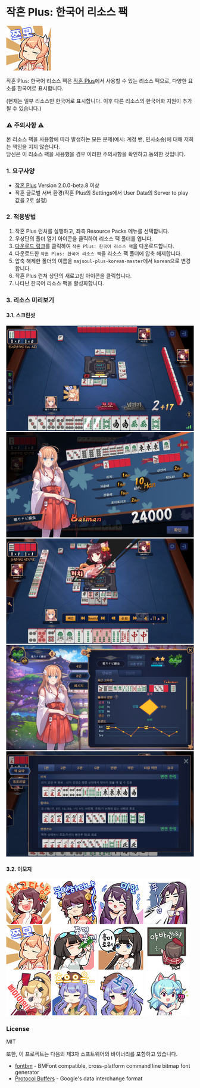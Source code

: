 작혼 Plus: 한국어 리소스 팩
========================

![리소스 팩 썸네일](/assets/en/extendRes/emo/e200005/4.png)

작혼 Plus: 한국어 리소스 팩은 [작혼 Plus](https://github.com/MajsoulPlus/majsoul-plus)에서 사용할 수 있는 리소스 팩으로, 다양한 요소를 한국어로 표시합니다.

(현재는 일부 리소스만 한국어로 표시합니다. 이후 다른 리소스의 한국어화 지원이 추가될 수 있습니다.)

### ⚠️ 주의사항 ⚠️

본 리소스 팩을 사용함에 따라 발생하는 모든 문제(예시: 계정 밴, 민사소송)에 대해 저희는 책임을 지지 않습니다.  
당신은 이 리소스 팩을 사용했을 경우 이러한 주의사항을 확인하고 동의한 것입니다.

### 1. 요구사양

- [작혼 Plus](https://github.com/MajsoulPlus/majsoul-plus) Version 2.0.0-beta.8 이상
- 작혼 글로벌 서버 환경(작혼 Plus의 Settings에서 User Data의 Server to play 값을 2로 설정)

### 2. 적용방법

1. 작혼 Plus 런처를 실행하고, 좌측 Resource Packs 메뉴를 선택합니다.
2. 우상단의 폴더 열기 아이콘을 클릭하여 리소스 팩 폴더를 엽니다.
3. [다운로드 링크](https://github.com/yf-dev/majsoul-plus-korean/archive/master.zip)를 클릭하여 `작혼 Plus: 한국어 리소스 팩`을 다운로드합니다.
4. 다운로드한 `작혼 Plus: 한국어 리소스 팩`을 리소스 팩 폴더에 압축 해제합니다.
5. 압축 해제한 폴더의 이름을 `majsoul-plus-korean-master`에서 `korean`으로 변경합니다.
6. 작혼 Plus 런쳐 상단의 새로고침 아이콘을 클릭합니다.
7. 나타난 한국어 리소스 팩을 활성화합니다.

### 3. 리소스 미리보기

#### 3.1. 스크린샷

![스크린샷 1](/screenshots/1.png)
![스크린샷 2](/screenshots/2.png)
![스크린샷 3](/screenshots/3.png)
![스크린샷 4](/screenshots/4.png)
![스크린샷 5](/screenshots/5.png)

#### 3.2. 이모지

![](/assets/en/extendRes/emo/e200001/1.png)
![](/assets/en/extendRes/emo/e200001/4.png)
![](/assets/en/extendRes/emo/e200002/0.png)
![](/assets/en/extendRes/emo/e200002/7.png)
![](/assets/en/extendRes/emo/e200005/4.png)
![](/assets/en/extendRes/emo/e200006/3.png)
![](/assets/en/extendRes/emo/e200006/5.png)
![](/assets/en/extendRes/emo/e200017/7.png)
![](/assets/en/extendRes/emo/e200018/2.png)
![](/assets/en/extendRes/emo/e200019/0.png)
![](/assets/en/extendRes/emo/e200019/3.png)
![](/assets/en/extendRes/emo/e200020/2.png)

### License

MIT

또한, 이 프로젝트는 다음의 제3자 소프트웨어의 바이너리를 포함하고 있습니다.

- [fontbm](https://github.com/vladimirgamalyan/fontbm) - BMFont compatible, cross-platform command line bitmap font generator
- [Protocol Buffers](https://github.com/protocolbuffers/protobuf) - Google's data interchange format